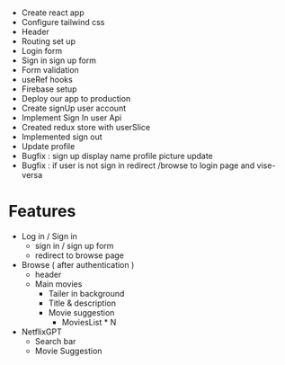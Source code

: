 #

- Create react app
- Configure tailwind css
- Header
- Routing set up
- Login form
- Sign in sign up form
- Form validation
- useRef hooks
- Firebase setup
- Deploy our app to production
- Create signUp user account
- Implement Sign In user Api
- Created redux store with userSlice
- Implemented sign out
- Update profile
- Bugfix : sign up display name profile picture update
- Bugfix : if user is not sign in redirect /browse to login page and vise-versa

# Features

- Log in / Sign in
  - sign in / sign up form
  - redirect to browse page
- Browse ( after authentication )
  - header
  - Main movies
    - Tailer in background
    - Title & description
    - Movie suggestion
      - MoviesList \* N
- NetflixGPT
  - Search bar
  - Movie Suggestion
